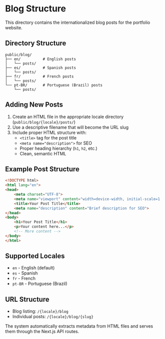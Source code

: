 # Blog Structure

This directory contains the internationalized blog posts for the portfolio website.

## Directory Structure

```
public/blog/
├── en/          # English posts
│   └── posts/
├── es/          # Spanish posts
│   └── posts/
├── fr/          # French posts
│   └── posts/
└── pt-BR/       # Portuguese (Brazil) posts
    └── posts/
```

## Adding New Posts

1. Create an HTML file in the appropriate locale directory (`public/blog/{locale}/posts/`)
2. Use a descriptive filename that will become the URL slug
3. Include proper HTML structure with:
   - `<title>` tag for the post title
   - `<meta name="description">` for SEO
   - Proper heading hierarchy (`h1`, `h2`, etc.)
   - Clean, semantic HTML

## Example Post Structure

```html
<!DOCTYPE html>
<html lang="en">
<head>
    <meta charset="UTF-8">
    <meta name="viewport" content="width=device-width, initial-scale=1.0">
    <title>Your Post Title</title>
    <meta name="description" content="Brief description for SEO">
</head>
<body>
    <h1>Your Post Title</h1>
    <p>Your content here...</p>
    <!-- More content -->
</body>
</html>
```

## Supported Locales

- `en` - English (default)
- `es` - Spanish
- `fr` - French
- `pt-BR` - Portuguese (Brazil)

## URL Structure

- Blog listing: `/{locale}/blog`
- Individual posts: `/{locale}/blog/{slug}`

The system automatically extracts metadata from HTML files and serves them through the Next.js API routes.
